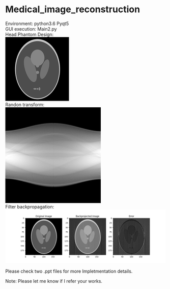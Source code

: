 # Medical_image_reconstruction
Environment: python3.6 Pyqt5  
GUI execution: Main2.py  
Head Phantom Design:  
![image](https://github.com/Chloe1997/Medical_image_reconstruction/blob/main/head_phantom_5.png)  
Randon transform:  
<img src="https://github.com/Chloe1997/Medical_image_reconstruction/blob/main/radon.png" width="300" height="300">  
Filter backpropagation:  
<img src="https://github.com/Chloe1997/Medical_image_reconstruction/blob/main/compare.png" >  

Please check two .ppt files for more Impletmentation details.  

Note: Please let me know if I refer your works.

